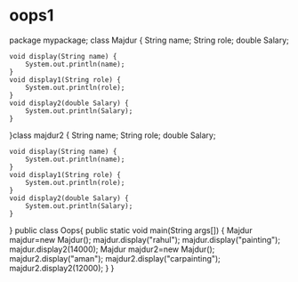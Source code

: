 # oops1
package mypackage;
class Majdur {
	String name;
	String role;
	double Salary;
  
	void display(String name) {
		System.out.println(name);
	}
	void display1(String role) {
		System.out.println(role);
	}
	void display2(double Salary) {
		System.out.println(Salary);
	}
}class majdur2 {
	String name;
	String role;
	double Salary;
  
	void display(String name) {
		System.out.println(name);
	}
	void display1(String role) {
		System.out.println(role);
	}
	void display2(double Salary) {
		System.out.println(Salary);
	}
}
public class Oops{
	public static void main(String args[]) {
		Majdur majdur=new Majdur();
		majdur.display("rahul");
		majdur.display("painting");
		majdur.display2(14000);
		Majdur majdur2=new Majdur();
		majdur2.display("aman");
		majdur2.display("carpainting");
		majdur2.display2(12000);
	}
}
